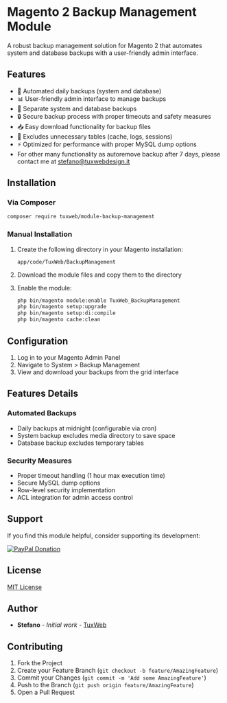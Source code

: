 # Magento 2 Backup Management Module

A robust backup management solution for Magento 2 that automates system and database backups with a user-friendly admin interface.

## Features

- 🔄 Automated daily backups (system and database)
- 📊 User-friendly admin interface to manage backups
- 💾 Separate system and database backups
- 🔒 Secure backup process with proper timeouts and safety measures
- 📥 Easy download functionality for backup files
- 🚫 Excludes unnecessary tables (cache, logs, sessions)
- ⚡ Optimized for performance with proper MySQL dump options
- For other many functionality as autoremove backup after 7 days, please contact me at stefano@tuxwebdesign.it

## Installation

### Via Composer

```bash
composer require tuxweb/module-backup-management
```

### Manual Installation

1. Create the following directory in your Magento installation:
   ```
   app/code/TuxWeb/BackupManagement
   ```

2. Download the module files and copy them to the directory

3. Enable the module:
   ```bash
   php bin/magento module:enable TuxWeb_BackupManagement
   php bin/magento setup:upgrade
   php bin/magento setup:di:compile
   php bin/magento cache:clean
   ```

## Configuration

1. Log in to your Magento Admin Panel
2. Navigate to System > Backup Management
3. View and download your backups from the grid interface

## Features Details

### Automated Backups
- Daily backups at midnight (configurable via cron)
- System backup excludes media directory to save space
- Database backup excludes temporary tables

### Security Measures
- Proper timeout handling (1 hour max execution time)
- Secure MySQL dump options
- Row-level security implementation
- ACL integration for admin access control

## Support

If you find this module helpful, consider supporting its development:

[![PayPal Donation](https://img.shields.io/badge/Donate-PayPal-blue.svg)](https://www.paypal.com/paypalme/stefanotux)

## License

[MIT License](LICENSE)

## Author

- **Stefano** - *Initial work* - [TuxWeb](https://github.com/stefanologica)

## Contributing

1. Fork the Project
2. Create your Feature Branch (`git checkout -b feature/AmazingFeature`)
3. Commit your Changes (`git commit -m 'Add some AmazingFeature'`)
4. Push to the Branch (`git push origin feature/AmazingFeature`)
5. Open a Pull Request

